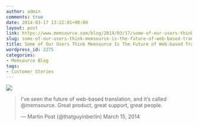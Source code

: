 ```yaml
---
author: admin
comments: true
date: 2014-03-17 13:22:01+00:00
layout: post
link: https://www.memsource.com/blog/2014/03/17/some-of-our-users-think-memsource-is-the-future-of-web-based-translation/
slug: some-of-our-users-think-memsource-is-the-future-of-web-based-translation
title: Some of Our Users Think Memsource Is The Future of Web-based Translation
wordpress_id: 2275
categories:
- Memsource Blog
tags:
- Customer Stories
---
```


[![](/wp-content/uploads/2012/08/MemSource-Cloud-–-medium.png)](http://www.memsource.com/)


<blockquote>I’ve seen the future of web-based translation, and it’s called @memsource. Great product, great support, great people.

— Martin Post (@thatguyinberlin) March 15, 2014</blockquote>


<!-- more -->


